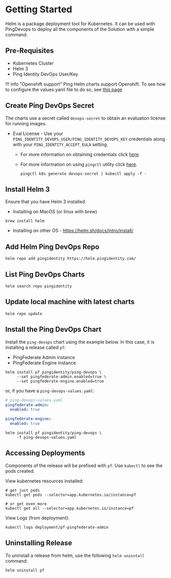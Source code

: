 # Getting Started

Helm is a package deployment tool for Kubernetes. It can be used with PingDevops to deploy all the components of the Solution with a simple command.

## Pre-Requisites

* Kubernetes Cluster
* Helm 3
* Ping Identity DevOps User/Key

!!! info "Openshift support"
    Ping Helm charts support Openshift.  To see how to configure the values.yaml file to do so, see [this page](config/openshift.md)


## Create Ping DevOps Secret

The charts use a secret called `devops-secret` to obtain an evaluation license for running images.

* Eval License - Use your `PING_IDENTITY_DEVOPS_USER/PING_IDENTITY_DEVOPS_KEY` credentials
  along with your `PING_IDENTITY_ACCEPT_EULA` setting.
  * For more information on obtaining credentials click [here](https://devops.pingidentity.com/how-to/devopsRegistration/).
  * For more information on using `pingctl` utility click [here](https://devops.pingidentity.com/tools/pingctlUtil/).

        pingctl k8s generate devops-secret | kubectl apply -f -

## Install Helm 3

Ensure that you have Helm 3 installed.

* Installing on MacOS (or linux with brew)

```shell
brew install helm
```

* Installing on other OS - <https://helm.sh/docs/intro/install/>

## Add Helm Ping DevOps Repo

```shell
helm repo add pingidentity https://helm.pingidentity.com/
```

## List Ping DevOps Charts

```shell
helm search repo pingidentity
```

## Update local machine with latest charts

```shell
helm repo update
```

## Install the Ping DevOps Chart

Install the `ping-devops` chart using the example below.  In this case, it is installing a release called `pf`:

* PingFederate Admin instance
* PingFederate Engine instance

```shell
helm install pf pingidentity/ping-devops \
     --set pingfederate-admin.enabled=true \
     --set pingfederate-engine.enabled=true
```

or, if you have a `ping-devops-values.yaml`:

```yaml
# ping-devops-values.yaml
pingfederate-admin:
  enabled: true

pingfederate-engine:
  enabled: true
```

```shell
helm install pf pingidentity/ping-devops \
     -f ping-devops-values.yaml
```

## Accessing Deployments

Components of the release will be prefixed with `pf`.  Use `kubectl` to see the pods created.

View kubernetes resources installed:

```shell
# get just pods
kubectl get pods --selector=app.kubernetes.io/instance=pf

# or get even more
kubectl get all --selector=app.kubernetes.io/instance=pf
```

View Logs (from deployment):

```shell
kubectl logs deployment/pf-pingfederate-admin
```

## Uninstalling Release

To uninstall a release from helm, use the following `helm uninstall` command:

```shell
helm uninstall pf
```
